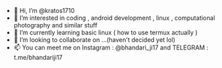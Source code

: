- 👋 Hi, I’m @kratos1710
- 👀 I’m interested in coding , android development , linux , computational photography and similar stuff
- 🌱 I’m currently learning basic linux ( how to use termux actually )
- 💞️ I’m looking to collaborate on ...(haven't decided yet lol)
- 📫 You can meet me on Instagram : @bhandari_ji17 and TELEGRAM : t.me/bhandariji17

<!---
kratos1710/kratos1710 is a ✨ special ✨ repository because its `README.md` (this file) appears on your GitHub profile.
You can click the Preview link to take a look at your changes.
--->
